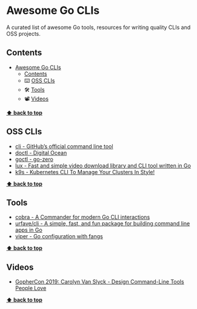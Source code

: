 # Awesome Go CLIs
A curated list of awesome Go tools, resources for writing quality CLIs and OSS projects.

## Contents

- [Awesome Go CLIs](#awesome-go-clis)
  - [Contents](#contents)
  - ⌨️ [OSS CLIs](#oss-clis)
  - 🛠️ [Tools](#tools)
  - 📽️ [Videos](#videos)

**[⬆ back to top](#contents)**

## OSS CLIs
- [cli - GitHub’s official command line tool](https://github.com/cli/cli)
- [doctl - Digital Ocean](https://github.com/digitalocean/doctl)
- [goctl - go-zero](https://github.com/zeromicro/go-zero/tree/master/tools/goctl)
- [lux - Fast and simple video download library and CLI tool written in Go](https://github.com/iawia002/lux)
- [k9s - Kubernetes CLI To Manage Your Clusters In Style!](https://github.com/derailed/k9s)

**[⬆ back to top](#contents)**

## Tools
- [cobra - A Commander for modern Go CLI interactions](https://github.com/spf13/cobra)
- [urfave/cli - A simple, fast, and fun package for building command line apps in Go](https://github.com/urfave/cli)
- [viper - Go configuration with fangs](https://github.com/spf13/viper)

**[⬆ back to top](#contents)**

## Videos
- [GopherCon 2019: Carolyn Van Slyck - Design Command-Line Tools People Love](https://www.youtube.com/watch?v=eMz0vni6PAw)

**[⬆ back to top](#contents)**
